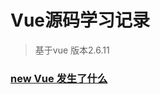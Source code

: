# Vue源码学习记录
> 基于vue 版本2.6.11

### [new Vue 发生了什么](https://github.com/leefinder/vue-analysis-sbs/tree/master/newVue%E5%8F%91%E7%94%9F%E4%BA%86%E4%BB%80%E4%B9%88)